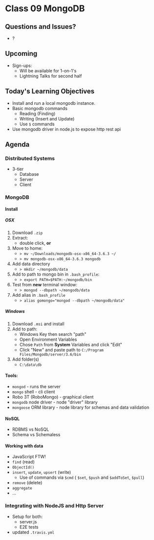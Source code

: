 Class 09 MongoDB
===

## Questions and Issues?
* ?

## Upcoming
* Sign-ups:
    * Will be available for 1-on-1's
    * Lightning Talks for second half

## Today's Learning Objectives
* Install and run a local mongodb instance.
* Basic mongodb commands
	* Reading (Finding)
	* Writing (Insert and Update)
    * Use `$` commands
* Use mongodb driver in node.js to expose http rest api

## Agenda

### Distributed Systems
* 3-tier
	* Database
	* Server
	* Client

### MongoDB

#### Install

##### OSX
1. Download `.zip`
1. Extract:
	* double click, **or**
1. Move to home:
	* `> mv ~/Downloads/mongodb-osx-x86_64-3.6.3 ~/`
	* `> mv mongodb-osx-x86_64-3.6.3 mongodb`
1. Add data directory
	* `> mkdir ~/mongodb/data`
1. Add to path to mongo bin in `.bash_profile`:
	* `> export PATH=$PATH:~/mongodb/bin`
1. Test from **new** terminal window:
	* `> mongod --dbpath ~/mongodb/data`
1. Add alias in `.bash_profile`
	* `> alias gomongo="mongod --dbpath ~/mongodb/data"`

##### Windows
1. Download `.msi` and install
1. Add to path:
	* Windows Key then search "path"
	* Open Environment Variables
	* Chose `Path` from **System** Variables and click "Edit"
	* Click "New" and paste path to `C:/Program Files/Mongodb/server/3.6/bin`
1. Add folder(s)
	* `C:\data\db`

#### Tools:

* `mongod` - runs the server
* `mongo` shell - cli client
* Robo 3T (RoboMongo) - graphical client
* `mongodb` node driver - node "driver" library
* `mongoose` ORM library - node library for schemas and data validation

#### NoSQL 
* RDBMS vs NoSQL
* Schema vs Schemaless

#### Working with data
* JavaScript FTW!
* `find` (read)
* `ObjectId()`
* `insert`, `update`, `upsert` (write)
	* Use of commands via `$cmd`
	( `$set`, `$push` and `$addToSet`, `$pull`)
* `remove` (delete)
* `aggregate`
* ...

### Integrating with NodeJS and Http Server

* Setup for both:
    * server.js
    * E2E tests
* updated `.travis.yml`